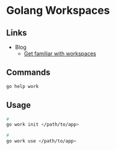 # Golang Workspaces

<!--
./go.work
-->

## Links

- Blog
  - [Get familiar with workspaces](https://go.dev/doc/tutorial/workspaces)

## Commands

```sh
go help work
```

## Usage

```sh
#
go work init </path/to/app>

#
go work use </path/to/app>
```

<!--
#
go work edit

#
go work sync
-->
